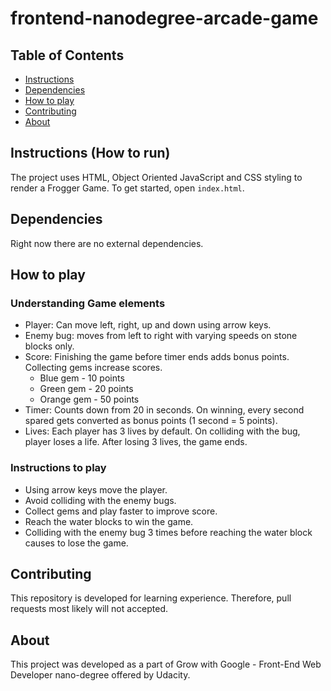 # frontend-nanodegree-arcade-game

## Table of Contents

* [Instructions](#instructions)
* [Dependencies](#dependencies)
* [How to play](#how-to-play)
* [Contributing](#contributing)
* [About](#about)

## Instructions (How to run)

The project uses HTML, Object Oriented JavaScript and CSS styling to render a Frogger Game.
To get started, open `index.html`.

## Dependencies

Right now there are no external dependencies.

## How to play

### Understanding Game elements
* Player:  Can move left, right, up and down using arrow keys.
* Enemy bug: moves from left to right with varying speeds on stone blocks only.
* Score: Finishing the game before timer ends adds bonus points.
Collecting gems increase scores.
  * Blue gem - 10 points
  * Green gem - 20 points
  * Orange gem - 50 points
* Timer: Counts down from 20 in seconds.  On winning, every second spared gets converted
as bonus points (1 second = 5 points).
* Lives:  Each player has 3 lives by default.  On colliding with the bug, player loses a life.
After losing 3 lives, the game ends.

### Instructions to play
* Using arrow keys move the player.
* Avoid colliding with the enemy bugs.
* Collect gems and play faster to improve score.
* Reach the water blocks to win the game.  
* Colliding with the enemy bug 3 times before reaching the water block causes to lose the game.

## Contributing

This repository is developed for learning experience. Therefore, pull requests most likely will not accepted.

## About

This project was developed as a part of Grow with Google - Front-End Web Developer nano-degree offered by Udacity.
